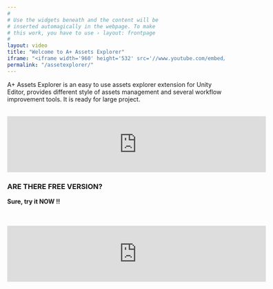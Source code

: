 ```yaml
---
#
# Use the widgets beneath and the content will be
# inserted automagically in the webpage. To make
# this work, you have to use › layout: frontpage
#
layout: video
title: "Welcome to A+ Assets Explorer"
iframe: "<iframe width='960' height='532' src='//www.youtube.com/embed/MBwcCTyqhnc' frameborder='0' allowfullscreen></iframe>"
permalink: "/assetexplorer/"
---
```


A+ Assets Explorer is an easy to use assets explorer extension for Unity Editor, provides different style of assets management and several workflow improvement tools. It is ready for large project.
<br>
<br>
<iframe src="https://api.assetstore.unity3d.com/affiliate/embed/package/57335/widget-wide?aid=1011lGoJ" style="width:600px; height:130px; border:0px;"></iframe>
<br>

### ARE THERE FREE VERSION?

__Sure, try it NOW !!__

<br>
<br>
<iframe src="https://api.assetstore.unity3d.com/affiliate/embed/package/68761/widget-wide-light?aid=1011lGoJ" style="width:600px; height:130px; border:0px;"></iframe>



